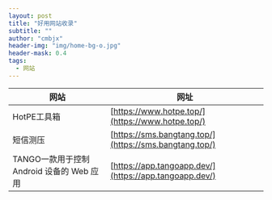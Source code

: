```yaml
---
layout: post
title: "好用网站收录"
subtitle: ""
author: "cmbjx"
header-img: "img/home-bg-o.jpg"
header-mask: 0.4
tags:
  - 网站
---
```



<b>网站</b>     | <b>网址</b>
-------- | -----
HotPE工具箱    | [https://www.hotpe.top/](https://www.hotpe.top/)
短信测压  | [https://sms.bangtang.top/](https://sms.bangtang.top/)
TANGO一款用于控制 Android 设备的 Web 应用| [https://app.tangoapp.dev/](https://app.tangoapp.dev/)
